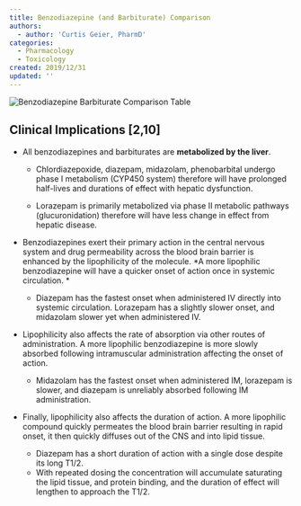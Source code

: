 ```yaml
---
title: Benzodiazepine (and Barbiturate) Comparison
authors:
  - author: 'Curtis Geier, PharmD'
categories:
  - Pharmacology
  - Toxicology
created: 2019/12/31
updated: ''
---
```

![Benzodiazepine Barbiturate Comparison Table](/media/Benzodiazepine-Barbiturate-Comparison-Tabl.png "Benzodiazepine Barbiturate Comparison Table")

## Clinical Implications [2,10]
* All benzodiazepines and barbiturates are **metabolized by the liver**.
  * Chlordiazepoxide, diazepam, midazolam, phenobarbital undergo phase I metabolism (CYP450 system) therefore will have prolonged half-lives and durations of effect with hepatic dysfunction.

  * Lorazepam is primarily metabolized via phase II metabolic pathways (glucuronidation) therefore will have less change in effect from hepatic disease.

* Benzodiazepines exert their primary action in the central nervous system and drug permeability across the blood brain barrier is enhanced by the lipophilicity of the molecule. *A more lipophilic benzodiazepine will have a quicker onset of action once in systemic circulation. *
  * Diazepam has the fastest onset when administered IV directly into systemic circulation. Lorazepam has a slightly slower onset, and midazolam slower yet when administered IV.

* Lipophilicity also affects the rate of absorption via other routes of administration. A more lipophilic benzodiazepine is more slowly absorbed following intramuscular administration affecting the onset of action.
  * Midazolam has the fastest onset when administered IM, lorazepam is slower, and diazepam is unreliably absorbed following IM administration.

* Finally, lipophilicity also affects the duration of action. A more lipophilic compound quickly permeates the blood brain barrier resulting in rapid onset, it then quickly diffuses out of the CNS and into lipid tissue.
  * Diazepam has a short duration of action with a single dose despite its long T1/2. 
  * With repeated dosing the concentration will accumulate saturating the lipid tissue, and protein binding, and the duration of effect will lengthen to approach the T1/2.
